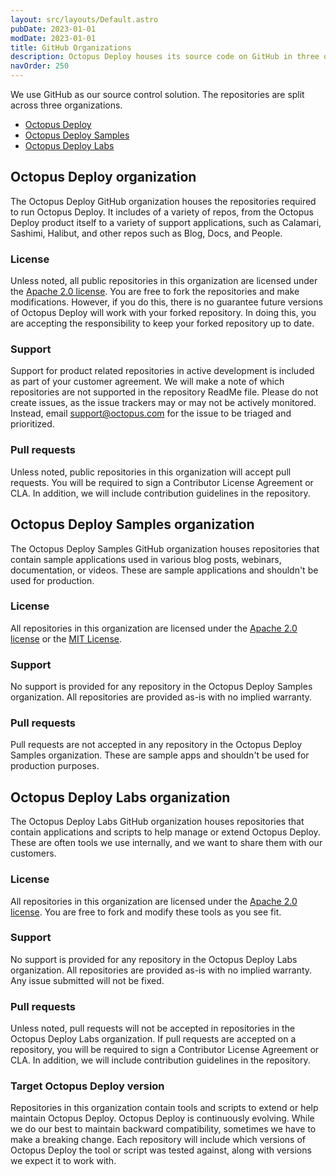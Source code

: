 ```yaml
---
layout: src/layouts/Default.astro
pubDate: 2023-01-01
modDate: 2023-01-01
title: GitHub Organizations
description: Octopus Deploy houses its source code on GitHub in three organizations.
navOrder: 250
---
```


We use GitHub as our source control solution.  The repositories are split across three organizations.

- [Octopus Deploy](https://github.com/octopusdeploy)
- [Octopus Deploy Samples](https://github.com/octopussamples)
- [Octopus Deploy Labs](https://github.com/octopusdeploylabs)

## Octopus Deploy organization

The Octopus Deploy GitHub organization houses the repositories required to run Octopus Deploy.  It includes of a variety of repos, from the Octopus Deploy product itself to a variety of support applications, such as Calamari, Sashimi, Halibut, and other repos such as Blog, Docs, and People.    

### License

Unless noted, all public repositories in this organization are licensed under the [Apache 2.0 license](https://www.apache.org/licenses/LICENSE-2.0).  You are free to fork the repositories and make modifications.  However, if you do this, there is no guarantee future versions of Octopus Deploy will work with your forked repository.  In doing this, you are accepting the responsibility to keep your forked repository up to date.

### Support

Support for product related repositories in active development is included as part of your customer agreement.  We will make a note of which repositories are not supported in the repository ReadMe file.  Please do not create issues, as the issue trackers may or may not be actively monitored.  Instead, email [support@octopus.com](mailto:support@octopus.com) for the issue to be triaged and prioritized.

### Pull requests

Unless noted, public repositories in this organization will accept pull requests.  You will be required to sign a Contributor License Agreement or CLA.  In addition, we will include contribution guidelines in the repository.

## Octopus Deploy Samples organization

The Octopus Deploy Samples GitHub organization houses repositories that contain sample applications used in various blog posts, webinars, documentation, or videos.  These are sample applications and shouldn't be used for production.  

### License

All repositories in this organization are licensed under the [Apache 2.0 license](https://www.apache.org/licenses/LICENSE-2.0) or the [MIT License](https://opensource.org/licenses/MIT).  

### Support

No support is provided for any repository in the Octopus Deploy Samples organization.  All repositories are provided as-is with no implied warranty.

### Pull requests

Pull requests are not accepted in any repository in the Octopus Deploy Samples organization.  These are sample apps and shouldn't be used for production purposes.  

## Octopus Deploy Labs organization

The Octopus Deploy Labs GitHub organization houses repositories that contain applications and scripts to help manage or extend Octopus Deploy.  These are often tools we use internally, and we want to share them with our customers.

### License

All repositories in this organization are licensed under the [Apache 2.0 license](https://www.apache.org/licenses/LICENSE-2.0).  You are free to fork and modify these tools as you see fit.  

### Support

No support is provided for any repository in the Octopus Deploy Labs organization.  All repositories are provided as-is with no implied warranty.  Any issue submitted will not be fixed.

### Pull requests

Unless noted, pull requests will not be accepted in repositories in the Octopus Deploy Labs organization.  If pull requests are accepted on a repository, you will be required to sign a Contributor License Agreement or CLA.  In addition, we will include contribution guidelines in the repository.

### Target Octopus Deploy version

Repositories in this organization contain tools and scripts to extend or help maintain Octopus Deploy.  Octopus Deploy is continuously evolving.  While we do our best to maintain backward compatibility, sometimes we have to make a breaking change.  Each repository will include which versions of Octopus Deploy the tool or script was tested against, along with versions we expect it to work with.  
